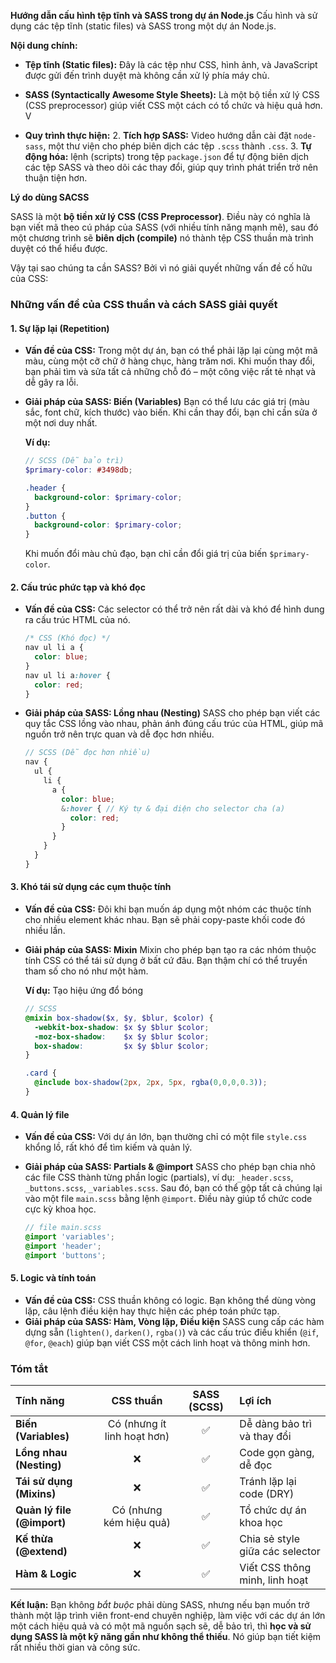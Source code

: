 **Hướng dẫn cấu hình tệp tĩnh và SASS trong dự án Node.js**
Cấu hình và sử dụng các tệp tĩnh (static files) và SASS trong một dự án Node.js.

**Nội dung chính:**

*   **Tệp tĩnh (Static files):** Đây là các tệp như CSS, hình ảnh, và JavaScript được gửi đến trình duyệt mà không cần xử lý phía máy chủ. 

*   **SASS (Syntactically Awesome Style Sheets):** Là một bộ tiền xử lý CSS (CSS preprocessor) giúp viết CSS một cách có tổ chức và hiệu quả hơn. V

*   **Quy trình thực hiện:**
    2.  **Tích hợp SASS:** Video hướng dẫn cài đặt `node-sass`, một thư viện cho phép biên dịch các tệp `.scss` thành `.css`.
    3.  **Tự động hóa:** lệnh (scripts) trong tệp `package.json` để tự động biên dịch các tệp SASS và theo dõi các thay đổi, giúp quy trình phát triển trở nên thuận tiện hơn.

**Lý do dùng SACSS**

SASS là một **bộ tiền xử lý CSS (CSS Preprocessor)**. Điều này có nghĩa là bạn viết mã theo cú pháp của SASS (với nhiều tính năng mạnh mẽ), sau đó một chương trình sẽ **biên dịch (compile)** nó thành tệp CSS thuần mà trình duyệt có thể hiểu được.

Vậy tại sao chúng ta cần SASS? Bởi vì nó giải quyết những vấn đề cố hữu của CSS:


### Những vấn đề của CSS thuần và cách SASS giải quyết

#### 1. Sự lặp lại (Repetition)
*   **Vấn đề của CSS:** Trong một dự án, bạn có thể phải lặp lại cùng một mã màu, cùng một cỡ chữ ở hàng chục, hàng trăm nơi. Khi muốn thay đổi, bạn phải tìm và sửa tất cả những chỗ đó – một công việc rất tẻ nhạt và dễ gây ra lỗi.
*   **Giải pháp của SASS: Biến (Variables)**
    Bạn có thể lưu các giá trị (màu sắc, font chữ, kích thước) vào biến. Khi cần thay đổi, bạn chỉ cần sửa ở một nơi duy nhất.

    **Ví dụ:**
    ```scss
    // SCSS (Dễ bảo trì)
    $primary-color: #3498db;

    .header {
      background-color: $primary-color;
    }
    .button {
      background-color: $primary-color;
    }
    ```
    Khi muốn đổi màu chủ đạo, bạn chỉ cần đổi giá trị của biến `$primary-color`.

#### 2. Cấu trúc phức tạp và khó đọc
*   **Vấn đề của CSS:** Các selector có thể trở nên rất dài và khó để hình dung ra cấu trúc HTML của nó.
    ```css
    /* CSS (Khó đọc) */
    nav ul li a {
      color: blue;
    }
    nav ul li a:hover {
      color: red;
    }
    ```
*   **Giải pháp của SASS: Lồng nhau (Nesting)**
    SASS cho phép bạn viết các quy tắc CSS lồng vào nhau, phản ánh đúng cấu trúc của HTML, giúp mã nguồn trở nên trực quan và dễ đọc hơn nhiều.

    ```scss
    // SCSS (Dễ đọc hơn nhiều)
    nav {
      ul {
        li {
          a {
            color: blue;
            &:hover { // Ký tự & đại diện cho selector cha (a)
              color: red;
            }
          }
        }
      }
    }
    ```

#### 3. Khó tái sử dụng các cụm thuộc tính
*   **Vấn đề của CSS:** Đôi khi bạn muốn áp dụng một nhóm các thuộc tính cho nhiều element khác nhau. Bạn sẽ phải copy-paste khối code đó nhiều lần.
*   **Giải pháp của SASS: Mixin**
    Mixin cho phép bạn tạo ra các nhóm thuộc tính CSS có thể tái sử dụng ở bất cứ đâu. Bạn thậm chí có thể truyền tham số cho nó như một hàm.

    **Ví dụ:** Tạo hiệu ứng đổ bóng
    ```scss
    // SCSS
    @mixin box-shadow($x, $y, $blur, $color) {
      -webkit-box-shadow: $x $y $blur $color;
      -moz-box-shadow:    $x $y $blur $color;
      box-shadow:         $x $y $blur $color;
    }

    .card {
      @include box-shadow(2px, 2px, 5px, rgba(0,0,0,0.3));
    }
    ```

#### 4. Quản lý file
*   **Vấn đề của CSS:** Với dự án lớn, bạn thường chỉ có một file `style.css` khổng lồ, rất khó để tìm kiếm và quản lý.
*   **Giải pháp của SASS: Partials & @import**
    SASS cho phép bạn chia nhỏ các file CSS thành từng phần logic (partials), ví dụ: `_header.scss`, `_buttons.scss`, `_variables.scss`. Sau đó, bạn có thể gộp tất cả chúng lại vào một file `main.scss` bằng lệnh `@import`. Điều này giúp tổ chức code cực kỳ khoa học.

    ```scss
    // file main.scss
    @import 'variables';
    @import 'header';
    @import 'buttons';
    ```

#### 5. Logic và tính toán
*   **Vấn đề của CSS:** CSS thuần không có logic. Bạn không thể dùng vòng lặp, câu lệnh điều kiện hay thực hiện các phép toán phức tạp.
*   **Giải pháp của SASS: Hàm, Vòng lặp, Điều kiện**
    SASS cung cấp các hàm dựng sẵn (`lighten()`, `darken()`, `rgba()`) và các cấu trúc điều khiển (`@if`, `@for`, `@each`) giúp bạn viết CSS một cách linh hoạt và thông minh hơn.

### Tóm tắt

| Tính năng | CSS thuần | SASS (SCSS) | Lợi ích |
| :--- | :---: | :---: | :--- |
| **Biến (Variables)** | Có (nhưng ít linh hoạt hơn) | ✅ | Dễ dàng bảo trì và thay đổi |
| **Lồng nhau (Nesting)** | ❌ | ✅ | Code gọn gàng, dễ đọc |
| **Tái sử dụng (Mixins)** | ❌ | ✅ | Tránh lặp lại code (DRY) |
| **Quản lý file (@import)** | Có (nhưng kém hiệu quả) | ✅ | Tổ chức dự án khoa học |
| **Kế thừa (@extend)** | ❌ | ✅ | Chia sẻ style giữa các selector |
| **Hàm & Logic** | ❌ | ✅ | Viết CSS thông minh, linh hoạt |

**Kết luận:** Bạn không *bắt buộc* phải dùng SASS, nhưng nếu bạn muốn trở thành một lập trình viên front-end chuyên nghiệp, làm việc với các dự án lớn một cách hiệu quả và có một mã nguồn sạch sẽ, dễ bảo trì, thì **học và sử dụng SASS là một kỹ năng gần như không thể thiếu**. Nó giúp bạn tiết kiệm rất nhiều thời gian và công sức.